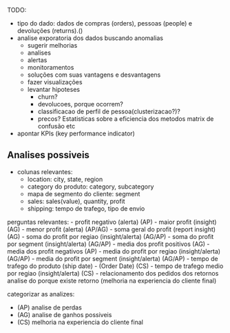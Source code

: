 TODO:
- tipo do dado: dados de compras (orders), pessoas (people) e devoluções (returns).()
- analise exporatoria dos dados buscando anomalias
    - sugerir melhorias
    - analises
    - alertas
    - monitoramentos
    - soluções com suas vantagens e desvantagens
    - fazer visualizações
    - levantar hipoteses
        - churn?
        - devolucoes, porque ocorrem?
        - classificacao de perfil de pessoa(clusterizacao?)? 
        - precos?
        Estatisticas sobre a eficiencia dos metodos matrix de confusão etc
- apontar KPIs (key performance indicator)


## Analises possiveis

- colunas relevantes:
    - location: city, state, region
    - category do produto: category, subcategory
    - mapa de segmento do cliente: segment
    - sales: sales(value), quantity, profit
    - shipping: tempo de trafego, tipo de envio

perguntas relevantes:
    - profit negativo (alerta) (AP)
    - maior profit (insight) (AG)
    - menor profit (alerta) (AP/AG)
    - soma geral do profit (report insight) (AG)
    - soma do profit por regiao (insight/alerta) (AG/AP)
    - soma do profit por segment (insight/alerta) (AG/AP)
    - media dos profit positivos (AG)
    - media dos profit negativos (AP)
    - media do profit por regiao (insight/alerta) (AG/AP)
    - media do profit por segment (insight/alerta) (AG/AP)
    - tempo de trafego do produto (ship date) - (Order Date) (CS)
    - tempo de trafego medio por regiao (insight/alerta) (CS)
    - relacionamento dos pedidos dos retornos analise do porque existe retorno (melhoria na experiencia do cliente final)

categorizar as analizes:
- (AP) analise de perdas
- (AG) analise de ganhos possiveis
- (CS) melhoria na experiencia do cliente final
